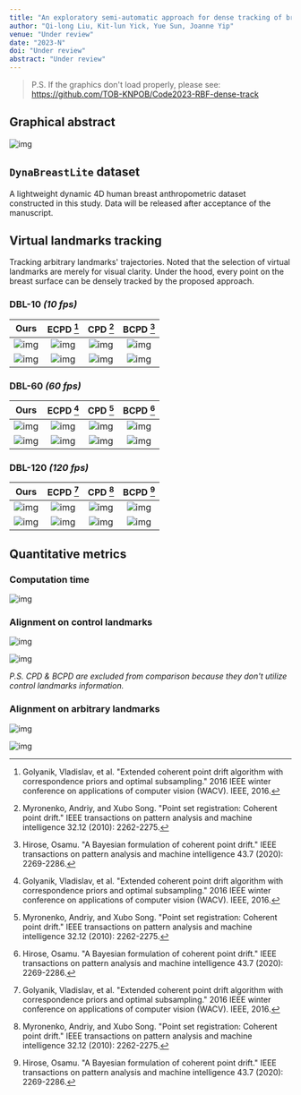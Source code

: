```yaml
---
title: "An exploratory semi-automatic approach for dense tracking of breast motion in 4D"
author: "Qi-long Liu, Kit-lun Yick, Yue Sun, Joanne Yip"
venue: "Under review"
date: "2023-N"
doi: "Under review"
abstract: "Under review"
---
```


> P.S. If the graphics don't load properly, please see: https://github.com/TOB-KNPOB/Code2023-RBF-dense-track

## Graphical abstract

![img](https://github.com/TOB-KNPOB/code2023-rbf-dense-track/blob/main/graphic/workflow.png?raw=true)

## `DynaBreastLite` dataset

A lightweight dynamic 4D human breast anthropometric dataset constructed in this study. Data will be released after acceptance of the manuscript.

## Virtual landmarks tracking

Tracking arbitrary landmarks' trajectories. Noted that the selection of virtual landmarks are merely for visual clarity. Under the hood, every point on the breast surface can be densely tracked by the proposed approach.

### DBL-10 _(10 fps)_

| Ours | ECPD [^ecpd] | CPD [^cpd] | BCPD [^bcpd] |
| :---: | :---: | :---: | :--: |
| ![img](https://github.com/TOB-KNPOB/code2023-rbf-dense-track/blob/main/graphic/10fps/rbf/vkps_random.gif?raw=ture) | ![img](https://github.com/TOB-KNPOB/code2023-rbf-dense-track/blob/main/graphic/10fps/ecpd/vkps_random.gif?raw=ture) | ![img](https://github.com/TOB-KNPOB/code2023-rbf-dense-track/blob/main/graphic/10fps/cpd/vkps_random.gif?raw=ture) | ![img](https://github.com/TOB-KNPOB/code2023-rbf-dense-track/blob/main/graphic/10fps/bcpd/vkps_random.gif?raw=ture) |
| ![img](https://github.com/TOB-KNPOB/code2023-rbf-dense-track/blob/main/graphic/10fps/rbf/vkps_random_trace.png?raw=ture) | ![img](https://github.com/TOB-KNPOB/code2023-rbf-dense-track/blob/main/graphic/10fps/ecpd/vkps_random_trace.png?raw=ture) | ![img](https://github.com/TOB-KNPOB/code2023-rbf-dense-track/blob/main/graphic/10fps/cpd/vkps_random_trace.png?raw=ture) | ![img](https://github.com/TOB-KNPOB/code2023-rbf-dense-track/blob/main/graphic/10fps/bcpd/vkps_random_trace.png?raw=ture) |


### DBL-60 _(60 fps)_

| Ours | ECPD [^ecpd] | CPD [^cpd] | BCPD [^bcpd] |
| :---: | :---: | :---: | :--: |
| ![img](https://github.com/TOB-KNPOB/code2023-rbf-dense-track/blob/main/graphic/60fps/rbf/vkps_random.gif?raw=ture) | ![img](https://github.com/TOB-KNPOB/code2023-rbf-dense-track/blob/main/graphic/60fps/ecpd/vkps_random.gif?raw=ture) | ![img](https://github.com/TOB-KNPOB/code2023-rbf-dense-track/blob/main/graphic/60fps/cpd/vkps_random.gif?raw=ture) | ![img](https://github.com/TOB-KNPOB/code2023-rbf-dense-track/blob/main/graphic/60fps/bcpd/vkps_random.gif?raw=ture) |
| ![img](https://github.com/TOB-KNPOB/code2023-rbf-dense-track/blob/main/graphic/60fps/rbf/vkps_random_trace.png?raw=ture) | ![img](https://github.com/TOB-KNPOB/code2023-rbf-dense-track/blob/main/graphic/60fps/ecpd/vkps_random_trace.png?raw=ture) | ![img](https://github.com/TOB-KNPOB/code2023-rbf-dense-track/blob/main/graphic/60fps/cpd/vkps_random_trace.png?raw=ture) | ![img](https://github.com/TOB-KNPOB/code2023-rbf-dense-track/blob/main/graphic/60fps/bcpd/vkps_random_trace.png?raw=ture) |


### DBL-120 _(120 fps)_

| Ours | ECPD [^ecpd] | CPD [^cpd] | BCPD [^bcpd] |
| :---: | :---: | :---: | :--: |
| ![img](https://github.com/TOB-KNPOB/code2023-rbf-dense-track/blob/main/graphic/120fps/rbf/vkps_random.gif?raw=ture) | ![img](https://github.com/TOB-KNPOB/code2023-rbf-dense-track/blob/main/graphic/120fps/ecpd/vkps_random.gif?raw=ture) | ![img](https://github.com/TOB-KNPOB/code2023-rbf-dense-track/blob/main/graphic/120fps/cpd/vkps_random.gif?raw=ture) | ![img](https://github.com/TOB-KNPOB/code2023-rbf-dense-track/blob/main/graphic/120fps/bcpd/vkps_random.gif?raw=ture) |
| ![img](https://github.com/TOB-KNPOB/code2023-rbf-dense-track/blob/main/graphic/120fps/rbf/vkps_random_trace.png?raw=ture) | ![img](https://github.com/TOB-KNPOB/code2023-rbf-dense-track/blob/main/graphic/120fps/ecpd/vkps_random_trace.png?raw=ture) | ![img](https://github.com/TOB-KNPOB/code2023-rbf-dense-track/blob/main/graphic/120fps/cpd/vkps_random_trace.png?raw=ture) | ![img](https://github.com/TOB-KNPOB/code2023-rbf-dense-track/blob/main/graphic/120fps/bcpd/vkps_random_trace.png?raw=ture) |

## Quantitative metrics

### Computation time

![img](https://github.com/TOB-KNPOB/code2023-rbf-dense-track/blob/main/graphic/graph/compute_time.png?raw=ture)

### Alignment on control landmarks

![img](https://github.com/TOB-KNPOB/code2023-rbf-dense-track/blob/main/graphic/graph/align_control.png?raw=ture)

![img](https://github.com/TOB-KNPOB/code2023-rbf-dense-track/blob/main/graphic/graph/align_control_time.png?raw=ture)

_P.S. CPD & BCPD are excluded from comparison because they don't utilize control landmarks information._

### Alignment on arbitrary landmarks

![img](https://github.com/TOB-KNPOB/code2023-rbf-dense-track/blob/main/graphic/graph/align_noncontrol.png?raw=ture)

![img](https://github.com/TOB-KNPOB/code2023-rbf-dense-track/blob/main/graphic/graph/align_noncontrol_time.png?raw=ture)


[^ecpd]: Golyanik, Vladislav, et al. "Extended coherent point drift algorithm with correspondence priors and optimal subsampling." 2016 IEEE winter conference on applications of computer vision (WACV). IEEE, 2016.
[^cpd]: Myronenko, Andriy, and Xubo Song. "Point set registration: Coherent point drift." IEEE transactions on pattern analysis and machine intelligence 32.12 (2010): 2262-2275.
[^bcpd]: Hirose, Osamu. "A Bayesian formulation of coherent point drift." IEEE transactions on pattern analysis and machine intelligence 43.7 (2020): 2269-2286.